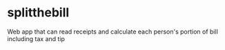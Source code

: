 # splitthebill
Web app that can read receipts and calculate each person's portion of bill including tax and tip
